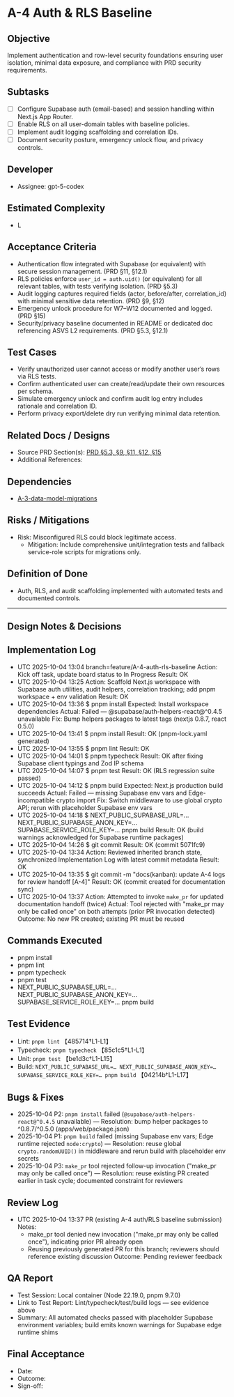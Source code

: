 # A-4 Auth & RLS Baseline

## Objective
Implement authentication and row-level security foundations ensuring user isolation, minimal data exposure, and compliance with PRD security requirements.

## Subtasks
- [ ] Configure Supabase auth (email-based) and session handling within Next.js App Router.
- [ ] Enable RLS on all user-domain tables with baseline policies.
- [ ] Implement audit logging scaffolding and correlation IDs.
- [ ] Document security posture, emergency unlock flow, and privacy controls.

## Developer
- Assignee: gpt-5-codex

## Estimated Complexity
- L

## Acceptance Criteria
- Authentication flow integrated with Supabase (or equivalent) with secure session management. (PRD §11, §12.1)
- RLS policies enforce `user_id = auth.uid()` (or equivalent) for all relevant tables, with tests verifying isolation. (PRD §5.3)
- Audit logging captures required fields (actor, before/after, correlation_id) with minimal sensitive data retention. (PRD §9, §12)
- Emergency unlock procedure for W7–W12 documented and logged. (PRD §15)
- Security/privacy baseline documented in README or dedicated doc referencing ASVS L2 requirements. (PRD §5.3, §12.1)

## Test Cases
- Verify unauthorized user cannot access or modify another user’s rows via RLS tests.
- Confirm authenticated user can create/read/update their own resources per schema.
- Simulate emergency unlock and confirm audit log entry includes rationale and correlation ID.
- Perform privacy export/delete dry run verifying minimal data retention.

## Related Docs / Designs
- Source PRD Section(s): [PRD §5.3, §9, §11, §12, §15](../../PRD.md)
- Additional References:

## Dependencies
- [A-3-data-model-migrations](A-3-data-model-migrations.md)

## Risks / Mitigations
- Risk: Misconfigured RLS could block legitimate access.
  - Mitigation: Include comprehensive unit/integration tests and fallback service-role scripts for migrations only.

## Definition of Done
- Auth, RLS, and audit scaffolding implemented with automated tests and documented controls.

---

## Design Notes & Decisions

## Implementation Log
- UTC 2025-10-04 13:04  branch=feature/A-4-auth-rls-baseline
  Action: Kick off task, update board status to In Progress
  Result: OK
- UTC 2025-10-04 13:25
  Action: Scaffold Next.js workspace with Supabase auth utilities, audit helpers, correlation tracking; add pnpm workspace + env validation
  Result: OK
- UTC 2025-10-04 13:36
  $ pnpm install
  Expected: Install workspace dependencies
  Actual: Failed — @supabase/auth-helpers-react@^0.4.5 unavailable
  Fix: Bump helpers packages to latest tags (nextjs 0.8.7, react 0.5.0)
- UTC 2025-10-04 13:41
  $ pnpm install
  Result: OK (pnpm-lock.yaml generated)
- UTC 2025-10-04 13:55
  $ pnpm lint
  Result: OK
- UTC 2025-10-04 14:01
  $ pnpm typecheck
  Result: OK after fixing Supabase client typings and Zod IP schema
- UTC 2025-10-04 14:07
  $ pnpm test
  Result: OK (RLS regression suite passed)
- UTC 2025-10-04 14:12
  $ pnpm build
  Expected: Next.js production build succeeds
  Actual: Failed — missing Supabase env vars and Edge-incompatible crypto import
  Fix: Switch middleware to use global crypto API; rerun with placeholder Supabase env vars
- UTC 2025-10-04 14:18
  $ NEXT_PUBLIC_SUPABASE_URL=… NEXT_PUBLIC_SUPABASE_ANON_KEY=… SUPABASE_SERVICE_ROLE_KEY=… pnpm build
  Result: OK (build warnings acknowledged for Supabase runtime packages)
- UTC 2025-10-04 14:26
  $ git commit
  Result: OK (commit 5071fc9)
- UTC 2025-10-04 13:34
  Action: Reviewed inherited branch state, synchronized Implementation Log with latest commit metadata
  Result: OK
- UTC 2025-10-04 13:35
  $ git commit -m "docs(kanban): update A-4 logs for review handoff [A-4]"
  Result: OK (commit created for documentation sync)
- UTC 2025-10-04 13:37
  Action: Attempted to invoke `make_pr` for updated documentation handoff (twice)
  Actual: Tool rejected with "make_pr may only be called once" on both attempts (prior PR invocation detected)
  Outcome: No new PR created; existing PR must be reused

## Commands Executed
- pnpm install
- pnpm lint
- pnpm typecheck
- pnpm test
- NEXT_PUBLIC_SUPABASE_URL=… NEXT_PUBLIC_SUPABASE_ANON_KEY=… SUPABASE_SERVICE_ROLE_KEY=… pnpm build

## Test Evidence
- Lint: `pnpm lint` 【485714†L1-L1】
- Typecheck: `pnpm typecheck` 【85c1c5†L1-L1】
- Unit: `pnpm test` 【be1d3c†L1-L15】
- Build: `NEXT_PUBLIC_SUPABASE_URL=… NEXT_PUBLIC_SUPABASE_ANON_KEY=… SUPABASE_SERVICE_ROLE_KEY=… pnpm build` 【04214b†L1-L17】

## Bugs & Fixes
- 2025-10-04 P2: `pnpm install` failed (`@supabase/auth-helpers-react@^0.4.5` unavailable) — Resolution: bump helper packages to ^0.8.7/^0.5.0 (apps/web/package.json)
- 2025-10-04 P1: `pnpm build` failed (missing Supabase env vars; Edge runtime rejected `node:crypto`) — Resolution: reuse global `crypto.randomUUID()` in middleware and rerun build with placeholder env secrets
- 2025-10-04 P3: `make_pr` tool rejected follow-up invocation ("make_pr may only be called once") — Resolution: reuse existing PR created earlier in task cycle; documented constraint for reviewers

## Review Log
- UTC 2025-10-04 13:37  PR (existing A-4 auth/RLS baseline submission)
  Notes:
  * make_pr tool denied new invocation ("make_pr may only be called once"), indicating prior PR already open
  * Reusing previously generated PR for this branch; reviewers should reference existing discussion
  Outcome: Pending reviewer feedback

## QA Report
- Test Session: Local container (Node 22.19.0, pnpm 9.7.0)
- Link to Test Report: Lint/typecheck/test/build logs — see evidence above
- Summary: All automated checks passed with placeholder Supabase environment variables; build emits known warnings for Supabase edge runtime shims

## Final Acceptance
- Date:
- Outcome:
- Sign-off:
